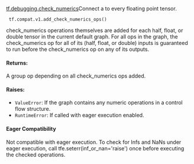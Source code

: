 [tf.debugging.check_numerics](https://www.tensorflow.org/api_docs/python/tf/debugging/check_numerics)Connect a  to every floating point tensor.


```
 tf.compat.v1.add_check_numerics_ops()
```

check_numerics operations themselves are added for each half, float, or double tensor in the current default graph. For all ops in the graph, the check_numerics op for all of its (half, float, or double) inputs is guaranteed to run before the check_numerics op on any of its outputs.
#### Returns:

A group op depending on all check_numerics ops added.
#### Raises:
- `ValueError`: If the graph contains any numeric operations in a control flow structure.
- `RuntimeError`: If called with eager execution enabled.
#### Eager Compatibility

Not compatible with eager execution. To check for Infs and NaNs under eager execution, call tfe.seterr(inf_or_nan='raise') once before executing the checked operations.
